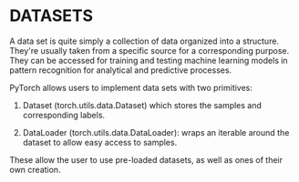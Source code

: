 # DATASETS

A data set is quite simply a collection of data organized into a structure. They're usually taken from a specific source for a corresponding purpose. They can be accessed for training and testing machine learning models in pattern recognition for analytical and predictive processes.

PyTorch allows users to implement data sets with two primitives:

1. Dataset (torch.utils.data.Dataset) which stores the samples and corresponding labels.

2. DataLoader (torch.utils.data.DataLoader): wraps an iterable around the dataset to allow easy access to samples.

These allow the user to use pre-loaded datasets, as well as ones of their own creation.
